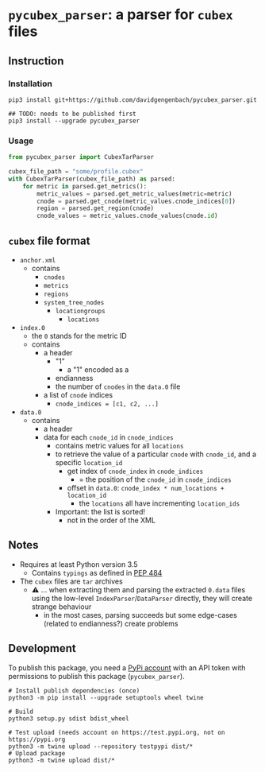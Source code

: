 # `pycubex_parser`: a parser for `cubex` files

## Instruction

### Installation
```
pip3 install git+https://github.com/davidgengenbach/pycubex_parser.git

## TODO: needs to be published first
pip3 install --upgrade pycubex_parser
```

### Usage

```python
from pycubex_parser import CubexTarParser

cubex_file_path = "some/profile.cubex"
with CubexTarParser(cubex_file_path) as parsed:
    for metric in parsed.get_metrics():
        metric_values = parsed.get_metric_values(metric=metric)
        cnode = parsed.get_cnode(metric_values.cnode_indices[0])
        region = parsed.get_region(cnode)
        cnode_values = metric_values.cnode_values(cnode.id)
```

## `cubex` file format

- `anchor.xml`
    - contains
        - `cnodes`
        - `metrics`
        - `regions`
        - `system_tree_nodes`
            - `locationgroups`
                - `locations`
- `index.0`
    - the `0` stands for the metric ID
    - contains
        - a header
            - "1"
                - a "1" encoded as a 
            - endianness
            - the number of `cnodes` in the `data.0` file
        - a list of `cnode` indices
            - `cnode_indices = [c1, c2, ...]`
- `data.0` 
    - contains
        - a header
        - data for each `cnode_id` in `cnode_indices`
            - contains metric values for all `locations`
            - to retrieve the value of a particular `cnode` with `cnode_id`, and a specific `location_id`
                - get index of `cnode_index` in `cnode_indices`
                    - = the position of the `cnode_id` in `cnode_indices`
                - offset in `data.0`: `cnode_index * num_locations + location_id`
                    - the `locations` all have incrementing `location_ids`
            - Important: the list is sorted!
                - not in the order of the XML 

## Notes

- Requires at least Python version 3.5
    - Contains `typings` as defined in [PEP 484](https://www.python.org/dev/peps/pep-0484/)
- The `cubex` files are `tar` archives
    - :warning:  ... when extracting them and parsing the extracted `0.data` files using the low-level `IndexParser`/`DataParser` directly,
    they will create strange behaviour
        - in the most cases, parsing succeeds but some edge-cases (related to endianness?) create problems

## Development

To publish this package, you need a [PyPi account](https://pypi.org/manage/account/) with an API token with permissions to publish this package (`pycubex_parser`).

```shell
# Install publish dependencies (once)
python3 -m pip install --upgrade setuptools wheel twine

# Build
python3 setup.py sdist bdist_wheel

# Test upload (needs account on https://test.pypi.org, not on https://pypi.org
python3 -m twine upload --repository testpypi dist/*
# Upload package
python3 -m twine upload dist/*

```